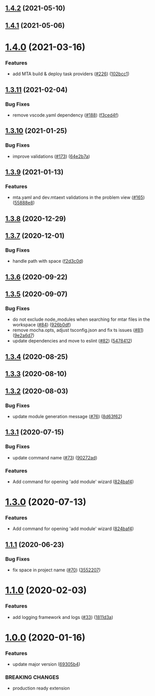 ## [1.4.2](https://github.com/SAP/vscode-mta-tools/compare/v1.4.1...v1.4.2) (2021-05-10)

## [1.4.1](https://github.com/SAP/vscode-mta-tools/compare/v1.4.0...v1.4.1) (2021-05-06)

# [1.4.0](https://github.com/SAP/vscode-mta-tools/compare/v1.3.11...v1.4.0) (2021-03-16)

### Features

- add MTA build & deploy task providers ([#226](https://github.com/SAP/vscode-mta-tools/issues/226)) ([102bcc1](https://github.com/SAP/vscode-mta-tools/commit/102bcc18c57c54684cb63507bbecbab263c2f43d))

## [1.3.11](https://github.com/SAP/vscode-mta-tools/compare/v1.3.10...v1.3.11) (2021-02-04)

### Bug Fixes

- remove vscode.yaml dependency ([#188](https://github.com/SAP/vscode-mta-tools/issues/188)) ([f3ced4f](https://github.com/SAP/vscode-mta-tools/commit/f3ced4fbca05d392bf57753e0eaed06d1505aa5b))

## [1.3.10](https://github.com/SAP/vscode-mta-tools/compare/v1.3.9...v1.3.10) (2021-01-25)

### Bug Fixes

- improve validations ([#173](https://github.com/SAP/vscode-mta-tools/issues/173)) ([64e2b7a](https://github.com/SAP/vscode-mta-tools/commit/64e2b7af3f82b19d363c5878979eddd72b6b4698))

## [1.3.9](https://github.com/SAP/vscode-mta-tools/compare/v1.3.8...v1.3.9) (2021-01-13)

### Features

- mta.yaml and dev.mtaext validations in the problem view ([#165](https://github.com/SAP/vscode-mta-tools/issues/165)) ([55888e8](https://github.com/SAP/vscode-mta-tools/commit/55888e89a1f3d1a1393948a6402a3959499ca53a))

## [1.3.8](https://github.com/SAP/vscode-mta-tools/compare/v1.3.7...v1.3.8) (2020-12-29)

## [1.3.7](https://github.com/SAP/vscode-mta-tools/compare/v1.3.6...v1.3.7) (2020-12-01)

### Bug Fixes

- handle path with space ([f2d3c0d](https://github.com/SAP/vscode-mta-tools/commit/f2d3c0d58583d6dc641002692ac89dc3c91d7b15))

## [1.3.6](https://github.com/SAP/vscode-mta-tools/compare/v1.3.5...v1.3.6) (2020-09-22)

## [1.3.5](https://github.com/SAP/vscode-mta-tools/compare/v1.3.4...v1.3.5) (2020-09-07)

### Bug Fixes

- do not exclude node_modules when searching for mtar files in the workspace ([#84](https://github.com/SAP/vscode-mta-tools/issues/84)) ([926b0df](https://github.com/SAP/vscode-mta-tools/commit/926b0df97cdb58eb54e421ecdb82db8266f948f8))
- remove mocha.opts, adjust tsconfig.json and fix ts issues ([#81](https://github.com/SAP/vscode-mta-tools/issues/81)) ([9e2a6d7](https://github.com/SAP/vscode-mta-tools/commit/9e2a6d76f05f6a62bbea2ac2ee7160023de19127))
- update dependencies and move to eslint ([#82](https://github.com/SAP/vscode-mta-tools/issues/82)) ([5478412](https://github.com/SAP/vscode-mta-tools/commit/54784127a96714fca6e1aea96f377374e4c8390d))

<a name="1.3.4"></a>

## [1.3.4](https://github.com/SAP/vscode-mta-tools/compare/v1.3.3...v1.3.4) (2020-08-25)

<a name="1.3.3"></a>

## [1.3.3](https://github.com/SAP/vscode-mta-tools/compare/v1.3.2...v1.3.3) (2020-08-10)

<a name="1.3.2"></a>

## [1.3.2](https://github.com/SAP/vscode-mta-tools/compare/v1.3.1...v1.3.2) (2020-08-03)

### Bug Fixes

- update module generation message ([#76](https://github.com/SAP/vscode-mta-tools/issues/76)) ([8d63f62](https://github.com/SAP/vscode-mta-tools/commit/8d63f62))

<a name="1.3.1"></a>

## [1.3.1](https://github.com/SAP/vscode-mta-tools/compare/v1.1.1...v1.3.1) (2020-07-15)

### Bug Fixes

- update command name ([#73](https://github.com/SAP/vscode-mta-tools/issues/73)) ([90272ad](https://github.com/SAP/vscode-mta-tools/commit/90272ad))

### Features

- Add command for opening 'add module' wizard ([824baf4](https://github.com/SAP/vscode-mta-tools/commit/824baf4))

<a name="1.3.0"></a>

# [1.3.0](https://github.com/SAP/vscode-mta-tools/compare/v1.1.1...v1.3.0) (2020-07-13)

### Features

- Add command for opening 'add module' wizard ([824baf4](https://github.com/SAP/vscode-mta-tools/commit/824baf4))

<a name="1.1.1"></a>

## [1.1.1](https://github.com/SAP/vscode-mta-tools/compare/v1.1.0...v1.1.1) (2020-06-23)

### Bug Fixes

- fix space in project name ([#70](https://github.com/SAP/vscode-mta-tools/issues/70)) ([3552207](https://github.com/SAP/vscode-mta-tools/commit/3552207))

<a name="1.1.0"></a>

# [1.1.0](https://github.com/SAP/vscode-mta-tools/compare/v1.0.0...v1.1.0) (2020-02-03)

### Features

- add logging framework and logs ([#33](https://github.com/SAP/vscode-mta-tools/issues/33)) ([1811d3a](https://github.com/SAP/vscode-mta-tools/commit/1811d3a))

<a name="1.0.0"></a>

# [1.0.0](https://github.com/SAP/vscode-mta-tools/compare/v0.0.3...v1.0.0) (2020-01-16)

### Features

- update major version ([69305b4](https://github.com/SAP/vscode-mta-tools/commit/69305b4))

### BREAKING CHANGES

- production ready extension
